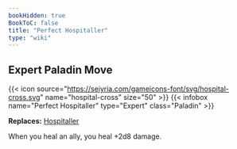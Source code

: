 ```yaml
---
bookHidden: true
BookToC: false
title: "Perfect Hospitaller"
type: "wiki"
---
```

## Expert Paladin Move
{{< icon source="https://seiyria.com/gameicons-font/svg/hospital-cross.svg" name="hospital-cross" size="50" >}}
{{< infobox name="Perfect Hospitaller" type="Expert" class="Paladin" >}}

**Replaces:** [Hospitaller](/hospitaller/)

When you heal an ally, you heal +2d8 damage.